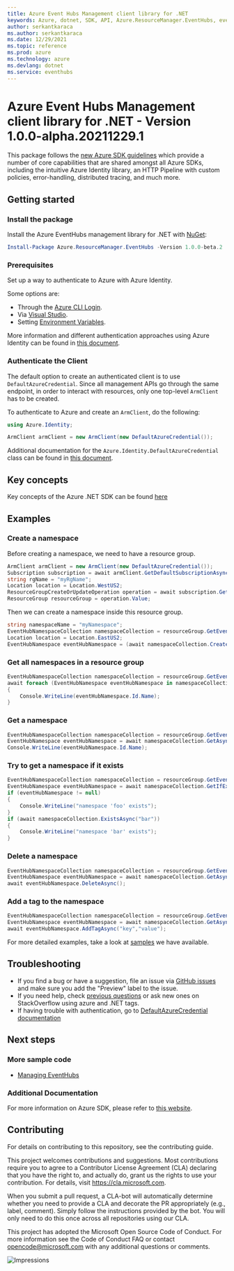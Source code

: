 ```yaml
---
title: Azure Event Hubs Management client library for .NET
keywords: Azure, dotnet, SDK, API, Azure.ResourceManager.EventHubs, eventhubs
author: serkantkaraca
ms.author: serkantkaraca
ms.date: 12/29/2021
ms.topic: reference
ms.prod: azure
ms.technology: azure
ms.devlang: dotnet
ms.service: eventhubs
---
```

# Azure Event Hubs Management client library for .NET - Version 1.0.0-alpha.20211229.1 


This package follows the [new Azure SDK guidelines](https://azure.github.io/azure-sdk/general_introduction.html) which provide a number of core capabilities that are shared amongst all Azure SDKs, including the intuitive Azure Identity library, an HTTP Pipeline with custom policies, error-handling, distributed tracing, and much more.

## Getting started 

### Install the package

Install the Azure EventHubs management library for .NET with [NuGet](https://www.nuget.org/):

```PowerShell
Install-Package Azure.ResourceManager.EventHubs -Version 1.0.0-beta.2
```

### Prerequisites
Set up a way to authenticate to Azure with Azure Identity.

Some options are:
- Through the [Azure CLI Login](https://docs.microsoft.com/cli/azure/authenticate-azure-cli).
- Via [Visual Studio](https://docs.microsoft.com/dotnet/api/overview/azure/identity-readme?view=azure-dotnet#authenticating-via-visual-studio).
- Setting [Environment Variables](https://github.com/Azure/azure-sdk-for-net/blob/main/sdk/resourcemanager/Azure.ResourceManager/docs/AuthUsingEnvironmentVariables.md).

More information and different authentication approaches using Azure Identity can be found in [this document](https://docs.microsoft.com/dotnet/api/overview/azure/identity-readme?view=azure-dotnet).

### Authenticate the Client

The default option to create an authenticated client is to use `DefaultAzureCredential`. Since all management APIs go through the same endpoint, in order to interact with resources, only one top-level `ArmClient` has to be created.

To authenticate to Azure and create an `ArmClient`, do the following:

```C# Snippet:Managing_Namespaces_AuthClient
using Azure.Identity;

ArmClient armClient = new ArmClient(new DefaultAzureCredential());
```

Additional documentation for the `Azure.Identity.DefaultAzureCredential` class can be found in [this document](https://docs.microsoft.com/dotnet/api/azure.identity.defaultazurecredential).

## Key concepts

Key concepts of the Azure .NET SDK can be found [here](https://github.com/Azure/azure-sdk-for-net/blob/main/sdk/resourcemanager/Azure.ResourceManager/README.md#key-concepts)

## Examples

### Create a namespace

Before creating a namespace, we need to have a resource group.

```C# Snippet:Managing_Namespaces_CreateResourceGroup
ArmClient armClient = new ArmClient(new DefaultAzureCredential());
Subscription subscription = await armClient.GetDefaultSubscriptionAsync();
string rgName = "myRgName";
Location location = Location.WestUS2;
ResourceGroupCreateOrUpdateOperation operation = await subscription.GetResourceGroups().CreateOrUpdateAsync(rgName, new ResourceGroupData(location));
ResourceGroup resourceGroup = operation.Value;
```

Then we can create a namespace inside this resource group.

```C# Snippet:Managing_Namespaces_CreateNamespace
string namespaceName = "myNamespace";
EventHubNamespaceCollection namespaceCollection = resourceGroup.GetEventHubNamespaces();
Location location = Location.EastUS2;
EventHubNamespace eventHubNamespace = (await namespaceCollection.CreateOrUpdateAsync(namespaceName, new EventHubNamespaceData(location))).Value;
```

### Get all namespaces in a resource group

```C# Snippet:Managing_Namespaces_ListNamespaces
EventHubNamespaceCollection namespaceCollection = resourceGroup.GetEventHubNamespaces();
await foreach (EventHubNamespace eventHubNamespace in namespaceCollection.GetAllAsync())
{
    Console.WriteLine(eventHubNamespace.Id.Name);
}
```

### Get a namespace

```C# Snippet:Managing_Namespaces_GetNamespace
EventHubNamespaceCollection namespaceCollection = resourceGroup.GetEventHubNamespaces();
EventHubNamespace eventHubNamespace = await namespaceCollection.GetAsync("myNamespace");
Console.WriteLine(eventHubNamespace.Id.Name);
```

### Try to get a namespace if it exists


```C# Snippet:Managing_Namespaces_GetNamespaceIfExists
EventHubNamespaceCollection namespaceCollection = resourceGroup.GetEventHubNamespaces();
EventHubNamespace eventHubNamespace = await namespaceCollection.GetIfExistsAsync("foo");
if (eventHubNamespace != null)
{
    Console.WriteLine("namespace 'foo' exists");
}
if (await namespaceCollection.ExistsAsync("bar"))
{
    Console.WriteLine("namespace 'bar' exists");
}
```

### Delete a namespace
```C# Snippet:Managing_Namespaces_DeleteNamespace
EventHubNamespaceCollection namespaceCollection = resourceGroup.GetEventHubNamespaces();
EventHubNamespace eventHubNamespace = await namespaceCollection.GetAsync("myNamespace");
await eventHubNamespace.DeleteAsync();
```

### Add a tag to the namespace

```C# Snippet:Managing_Namespaces_AddTag
EventHubNamespaceCollection namespaceCollection = resourceGroup.GetEventHubNamespaces();
EventHubNamespace eventHubNamespace = await namespaceCollection.GetAsync("myNamespace");
await eventHubNamespace.AddTagAsync("key","value");
```

For more detailed examples, take a look at [samples](https://github.com/yukun-dong/azure-sdk-for-net/tree/eventhub-2018-01-preview/sdk/eventhub/Azure.ResourceManager.EventHubs/samples) we have available.

## Troubleshooting

-   If you find a bug or have a suggestion, file an issue via [GitHub issues](https://github.com/Azure/azure-sdk-for-net/issues) and make sure you add the "Preview" label to the issue.
-   If you need help, check [previous
    questions](https://stackoverflow.com/questions/tagged/azure+.net)
    or ask new ones on StackOverflow using azure and .NET tags.
-   If having trouble with authentication, go to [DefaultAzureCredential documentation](https://docs.microsoft.com/dotnet/api/azure.identity.defaultazurecredential?view=azure-dotnet)


## Next steps

### More sample code

- [Managing EventHubs](https://github.com/yukun-dong/azure-sdk-for-net/blob/eventhub-2018-01-preview/sdk/eventhub/Azure.ResourceManager.EventHubs/samples/Sample1_ManagingEventHubs.md)

### Additional Documentation

For more information on Azure SDK, please refer to [this website](https://azure.github.io/azure-sdk/).

## Contributing

For details on contributing to this repository, see the contributing
guide.

This project welcomes contributions and suggestions. Most contributions
require you to agree to a Contributor License Agreement (CLA) declaring
that you have the right to, and actually do, grant us the rights to use
your contribution. For details, visit <https://cla.microsoft.com>.

When you submit a pull request, a CLA-bot will automatically determine
whether you need to provide a CLA and decorate the PR appropriately
(e.g., label, comment). Simply follow the instructions provided by the
bot. You will only need to do this once across all repositories using
our CLA.

This project has adopted the Microsoft Open Source Code of Conduct. For
more information see the Code of Conduct FAQ or contact
<opencode@microsoft.com> with any additional questions or comments.

<!-- LINKS -->
[style-guide-msft]: https://docs.microsoft.com/style-guide/capitalization
[style-guide-cloud]: https://aka.ms/azsdk/cloud-style-guide

![Impressions](https://azure-sdk-impressions.azurewebsites.net/api/impressions/azure-sdk-for-net%2Fsdk%2Ftemplate%2FAzure.Template%2FREADME.png)

